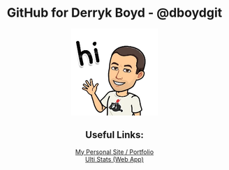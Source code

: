 
<div align="center">
  <h1>GitHub for Derryk Boyd - @dboydgit</h1>
  <img src="/images/hello.webp" alt="Greeting" width="200">
  <br>
  <h2>Useful Links:</h2>
  <a href="https://dboydgit.github.io/portfolio/">My Personal Site / Portfolio</a>
  <br>
  <a href="https://ulti-stats.web.app/">Ulti Stats (Web App)</a>
</div>

